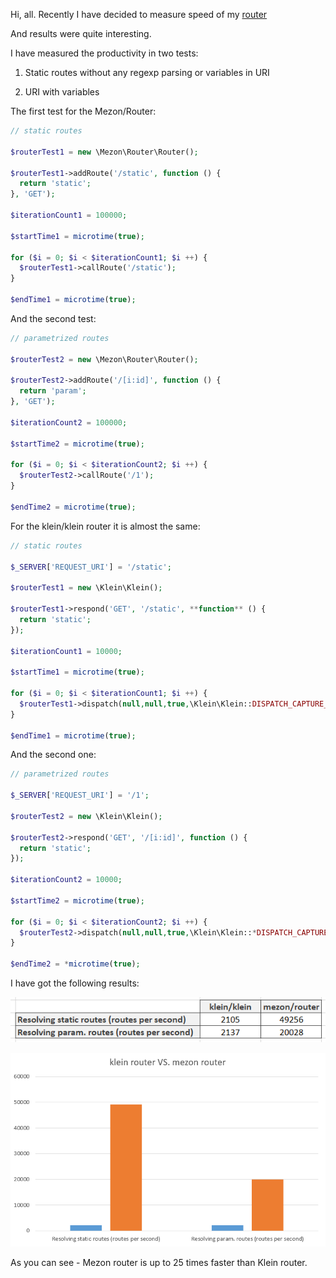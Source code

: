 Hi, all. Recently I have decided to measure speed of my [router](https://github.com/alexdodonov/mezon-router)

And results were quite interesting.

I have measured the productivity in two tests:

1. Static routes without any regexp parsing or variables in URI

2. URI with variables

The first test for the Mezon/Router:

```php
// static routes

$routerTest1 = new \Mezon\Router\Router();

$routerTest1->addRoute('/static', function () {
  return 'static';
}, 'GET');

$iterationCount1 = 100000;

$startTime1 = microtime(true);

for ($i = 0; $i < $iterationCount1; $i ++) {
  $routerTest1->callRoute('/static');
}

$endTime1 = microtime(true);
```

And the second test:

```php
// parametrized routes

$routerTest2 = new \Mezon\Router\Router();

$routerTest2->addRoute('/[i:id]', function () {
  return 'param';
}, 'GET');

$iterationCount2 = 100000;

$startTime2 = microtime(true);

for ($i = 0; $i < $iterationCount2; $i ++) {
  $routerTest2->callRoute('/1');
}

$endTime2 = microtime(true);
```

For the klein/klein router it is almost the same:

```php
// static routes

$_SERVER['REQUEST_URI'] = '/static';

$routerTest1 = new \Klein\Klein();

$routerTest1->respond('GET', '/static', **function** () {
  return 'static';
});

$iterationCount1 = 10000;

$startTime1 = microtime(true);

for ($i = 0; $i < $iterationCount1; $i ++) {
  $routerTest1->dispatch(null,null,true,\Klein\Klein::DISPATCH_CAPTURE_AND_RETURN);
}

$endTime1 = microtime(true);
```

And the second one:

```php
// parametrized routes

$_SERVER['REQUEST_URI'] = '/1';

$routerTest2 = new \Klein\Klein();

$routerTest2->respond('GET', '/[i:id]', function () {
  return 'static';
});

$iterationCount2 = 10000;

$startTime2 = microtime(true);

for ($i = 0; $i < $iterationCount2; $i ++) {
  $routerTest2->dispatch(null,null,true,\Klein\Klein::*DISPATCH_CAPTURE_AND_RETURN*);
}

$endTime2 = *microtime(true);
```

I have got the following results:

![table](table.png)

![results](router.png)

As you can see - Mezon router is up to 25 times faster than Klein router.